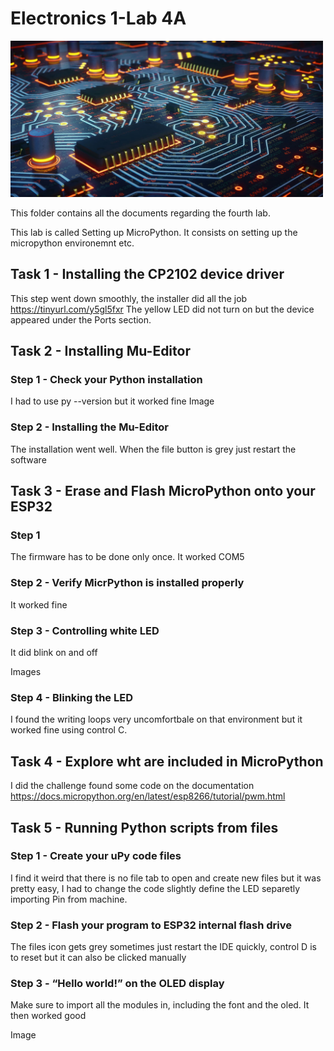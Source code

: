 # Electronics 1-Lab 4A

<img src="https://github.com/BigKoala33/Electronics-Labs/blob/main/Lab%201/Images/Yellow-blue-circuit-MEng-EE.jpg" width="500" height="250">

This folder contains all the documents regarding the fourth lab.

This lab is called Setting up MicroPython. It consists on setting up the micropython environemnt etc.

## Task 1 - Installing the CP2102 device driver
This step went down smoothly, the installer did all the job
https://tinyurl.com/y5gl5fxr
The yellow LED did not turn on but the device appeared under the Ports section.

## Task 2 - Installing Mu-Editor

### Step 1 - Check your Python installation

I had to use py --version but it worked fine 
Image

### Step 2 - Installing the Mu-Editor

The installation went well. When the file button is grey just restart the software

## Task 3 - Erase and Flash MicroPython onto your ESP32
### Step 1
The firmware has to be done only once. It worked COM5

### Step 2 - Verify MicrPython is installed properly
It worked fine

### Step 3 - Controlling white LED
It did blink on and off

Images

### Step 4 - Blinking the LED
I found the writing loops very uncomfortbale on that environment but it worked fine using control C.

## Task 4 - Explore wht are included in MicroPython
 I did the challenge found some code on the documentation 
 https://docs.micropython.org/en/latest/esp8266/tutorial/pwm.html

 ## Task 5 - Running Python scripts from files
 ### Step 1 - Create your uPy code files
 I find it weird that there is no file tab to open and create new files but it was pretty easy, I had to change the code slightly define the LED separetly importing Pin from machine.

### Step 2 - Flash your program to ESP32 internal flash drive
The files icon gets grey sometimes just restart the IDE quickly, control D is to reset but it can also be clicked manually

### Step 3 - “Hello world!” on the OLED display
Make sure to import all the modules in, including the font and the oled. It then worked good

Image
